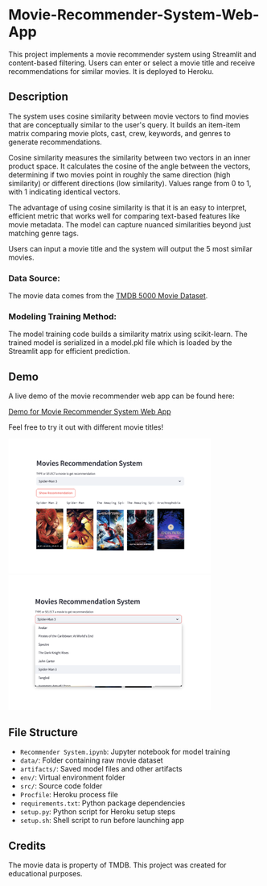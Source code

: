 # Movie-Recommender-System-Web-App

This project implements a movie recommender system using Streamlit and content-based filtering. Users can enter or select a movie title and receive recommendations for similar movies. It is deployed to Heroku.

## Description

The system uses cosine similarity between movie vectors to find movies that are conceptually similar to the user's query. It builds an item-item matrix comparing movie plots, cast, crew, keywords, and genres to generate recommendations.

Cosine similarity measures the similarity between two vectors in an inner product space. It calculates the cosine of the angle between the vectors, determining if two movies point in roughly the same direction (high similarity) or different directions (low similarity). Values range from 0 to 1, with 1 indicating identical vectors.

The advantage of using cosine similarity is that it is an easy to interpret, efficient metric that works well for comparing text-based features like movie metadata. The model can capture nuanced similarities beyond just matching genre tags.

Users can input a movie title and the system will output the 5 most similar movies.

### Data Source:

The movie data comes from the [TMDB 5000 Movie Dataset](https://www.kaggle.com/tmdb/tmdb-movie-metadata?select=tmdb_5000_movies.csv).

### Modeling Training Method:

The model training code builds a similarity matrix using scikit-learn. The trained model is serialized in a model.pkl file which is loaded by the Streamlit app for efficient prediction.


## Demo

A live demo of the movie recommender web app can be found here:

[Demo for Movie Recommender System Web App](https://movie-recommender-system-cici-9b72d5b559c2.herokuapp.com/)

Feel free to try it out with different movie titles!

<img src="demo/1.png" alt="recommended results" width="80%">

<img src="demo/2.png" alt="search bar" width="80%">


## File Structure

- `Recommender System.ipynb`: Jupyter notebook for model training
- `data/`: Folder containing raw movie dataset 
- `artifacts/`: Saved model files and other artifacts
- `env/`: Virtual environment folder 
- `src/`: Source code folder
- `Procfile`: Heroku process file
- `requirements.txt`: Python package dependencies 
- `setup.py`: Python script for Heroku setup steps
- `setup.sh`: Shell script to run before launching app


## Credits

The movie data is property of TMDB. This project was created for educational purposes.
